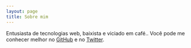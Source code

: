 ```yaml
---
layout: page
title: Sobre mim
---
```


Entusiasta de tecnologias web, baixista e viciado em café.. Você pode me conhecer melhor no <a href="https://github.com/ewertonorg">GitHub</a> e no <a href="https://twitter.com/ewertonorg">Twitter</a>.
